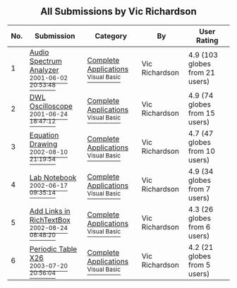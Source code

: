 ﻿<div align="center">

## All Submissions by Vic Richardson

</div>

No.  | Submission | Category | By   | User Rating
---- | ---------- | -------- | ---- | -----------
1 | [Audio Spectrum Analyzer<br /><sup>2001-06-02 20:53:48</sup>](https://github.com/Planet-Source-Code/vic-richardson-audio-spectrum-analyzer__1-23746) | [Complete Applications<br /><sup>Visual Basic</sup>](../ByCategory/complete-applications__1-27.md) | Vic Richardson | 4.9 (103 globes from 21 users)
2 | [DWL Oscilloscope<br /><sup>2001-06-24 18:47:12</sup>](https://github.com/Planet-Source-Code/vic-richardson-dwl-oscilloscope__1-24403) | [Complete Applications<br /><sup>Visual Basic</sup>](../ByCategory/complete-applications__1-27.md) | Vic Richardson | 4.9 (74 globes from 15 users)
3 | [Equation Drawing<br /><sup>2002-08-10 21:19:54</sup>](https://github.com/Planet-Source-Code/vic-richardson-equation-drawing__1-37786) | [Complete Applications<br /><sup>Visual Basic</sup>](../ByCategory/complete-applications__1-27.md) | Vic Richardson | 4.7 (47 globes from 10 users)
4 | [Lab Notebook<br /><sup>2002-06-17 09:35:14</sup>](https://github.com/Planet-Source-Code/vic-richardson-lab-notebook__1-35861) | [Complete Applications<br /><sup>Visual Basic</sup>](../ByCategory/complete-applications__1-27.md) | Vic Richardson | 4.9 (34 globes from 7 users)
5 | [Add Links in RichTextBox<br /><sup>2002-08-24 08:48:20</sup>](https://github.com/Planet-Source-Code/vic-richardson-add-links-in-richtextbox__1-38249) | [Complete Applications<br /><sup>Visual Basic</sup>](../ByCategory/complete-applications__1-27.md) | Vic Richardson | 4.3 (26 globes from 6 users)
6 | [Periodic Table X26<br /><sup>2003-07-20 20:56:04</sup>](https://github.com/Planet-Source-Code/vic-richardson-periodic-table-x26__1-47041) | [Complete Applications<br /><sup>Visual Basic</sup>](../ByCategory/complete-applications__1-27.md) | Vic Richardson | 4.2 (21 globes from 5 users)
